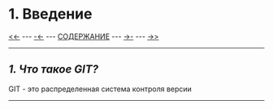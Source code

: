 # **1. Введение**

[<<-](./README.md) ---
[-<-](./README.md) ---
[СОДЕРЖАНИЕ](./README.md) ---
[->-](./1-2.md) ---
[->>](./2-1.md)

---

## *1. Что такое GIT?*

GIT - это распределенная система контроля версии

---
